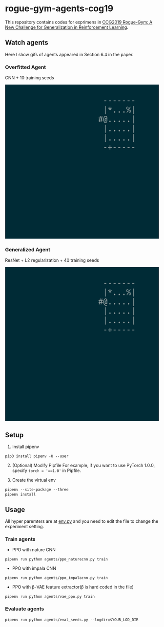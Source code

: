 # rogue-gym-agents-cog19
This repository contains codes for exprimens in
[COG2019 Rogue-Gym: A New Challenge for Generalization in Reinforcement Learning](https://arxiv.org/abs/1904.08129).

## Watch agents
Here I show gifs of agents appeared in Section 6.4 in the paper.

### Overfitted Agent
CNN + 10 training seeds

![Overfitted](pictures/overfitted.gif)

### Generalized Agent
ResNet + L2 regularization + 40 training seeds

![Generalized](pictures/generalized.gif)

## Setup
1. Install pipenv
```
pip3 install pipenv -U --user
```

2. (Optional) Modify Pipfile
For example, if you want to use PyTorch 1.0.0, specify `torch = '==1.0'` in Pipfile.

3. Create the virtual env
```
pipenv --site-package --three
pipenv install
```

## Usage
All hyper paremters are at [env.py](agents/env.py) and you need to
edit the file to change the experiment setting.

### Train agents
- PPO with nature CNN
```
pipenv run python agents/ppo_naturecnn.py train
```
- PPO with impala CNN
```
pipenv run python agents/ppo_impalacnn.py train
```
- PPO with β-VAE feature extractor(β is hard coded in the file)
```
pipenv run python agents/vae_ppo.py train
```

### Evaluate agents
```
pipenv run python agents/eval_seeds.py --logdir=$YOUR_LOD_DIR
```

